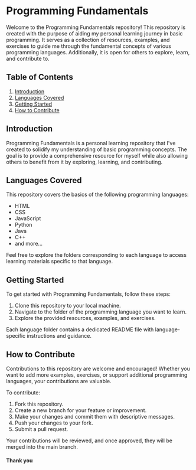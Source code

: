 # Programming Fundamentals

Welcome to the Programming Fundamentals repository! This repository is created with the purpose of aiding my personal learning journey in basic programming. It serves as a collection of resources, examples, and exercises to guide me through the fundamental concepts of various programming languages. Additionally, it is open for others to explore, learn, and contribute to.

## Table of Contents

1. [Introduction](#introduction)
2. [Languages Covered](#languages-covered)
3. [Getting Started](#getting-started)
4. [How to Contribute](#how-to-contribute)

## Introduction

Programming Fundamentals is a personal learning repository that I've created to solidify my understanding of basic programming concepts. The goal is to provide a comprehensive resource for myself while also allowing others to benefit from it by exploring, learning, and contributing.

## Languages Covered

This repository covers the basics of the following programming languages:

- HTML
- CSS
- JavaScript
- Python
- Java
- C++
- and more...

Feel free to explore the folders corresponding to each language to access learning materials specific to that language.

## Getting Started

To get started with Programming Fundamentals, follow these steps:

1. Clone this repository to your local machine.
2. Navigate to the folder of the programming language you want to learn.
3. Explore the provided resources, examples, and exercises.

Each language folder contains a dedicated README file with language-specific instructions and guidance.

## How to Contribute

Contributions to this repository are welcome and encouraged! Whether you want to add more examples, exercises, or support additional programming languages, your contributions are valuable.

To contribute:

1. Fork this repository.
2. Create a new branch for your feature or improvement.
3. Make your changes and commit them with descriptive messages.
4. Push your changes to your fork.
5. Submit a pull request.

Your contributions will be reviewed, and once approved, they will be merged into the main branch.

#### Thank you
